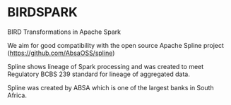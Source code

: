 # BIRDSPARK
BIRD Transformations in Apache Spark

We aim for good compatibility with the open source Apache Spline project (https://github.com/AbsaOSS/spline) 

Spline shows lineage of Spark processing and was created  to meet Regulatory BCBS 239 standard for lineage of aggregated data.

Spline was created by ABSA which is one of the largest banks in South Africa. 
